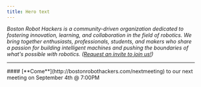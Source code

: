 ```yaml
---
title: Hero text
---
```

*Boston Robot Hackers is a community-driven organization dedicated to fostering innovation, learning, and collaboration in the field of robotics. We bring together enthusiasts, professionals, students, and makers who share a passion for building intelligent machines and pushing the boundaries of what's possible with robotics. ([Request an invite to join us!](https://forms.gle/JmxhSMc8iypZwj1z9))*
<hr/>
#### [**Come**](http://bostonrobothackers.com/nextmeeting) to our next meeting on September 4th @ 7:00PM
